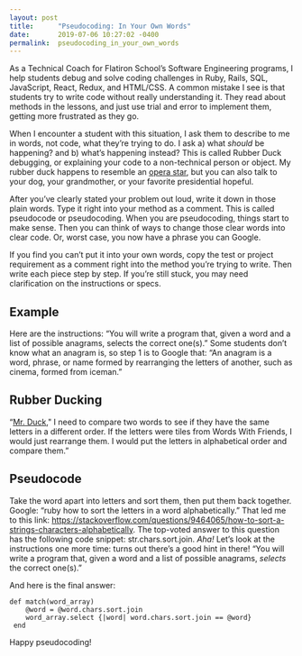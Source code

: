 ```yaml
---
layout: post
title:      "Pseudocoding: In Your Own Words"
date:       2019-07-06 10:27:02 -0400
permalink:  pseudocoding_in_your_own_words
---
```



As a Technical Coach for Flatiron School’s Software Engineering programs, I help students debug and solve coding challenges in Ruby, Rails, SQL, JavaScript, React, Redux, and HTML/CSS. A common mistake I see is that students try to write code without really understanding it. They read about methods in the lessons, and just use trial and error to implement them, getting more frustrated as they go.

When I encounter a student with this situation, I ask them to describe to me in words, not code, what they’re trying to do. I ask a) what *should* be happening? and b) what’s happening instead? This is called Rubber Duck debugging, or explaining your code to a non-technical person or object. My rubber duck happens to resemble an [opera star](https://renepape.com/en/papeduck/), but you can also talk to your dog, your grandmother, or your favorite presidential hopeful.

After you’ve clearly stated your problem out loud, write it down in those plain words. Type it right into your method as a comment. This is called pseudocode or pseudocoding. When you are pseudocoding, things start to make sense. Then you can think of ways to change those clear words into clear code. Or, worst case, you now have a phrase you can Google.

If you find you can’t put it into your own words, copy the test or project requirement as a comment right into the method you’re trying to write. Then write each piece step by step. If you’re still stuck, you may need clarification on the instructions or specs. 

## Example
Here are the instructions: “You will write a program that, given a word and a list of possible anagrams, selects the correct one(s).” Some students don’t know what an anagram is, so step 1 is to Google that: “An anagram is a word, phrase, or name formed by rearranging the letters of another, such as cinema, formed from iceman.” 

## Rubber Ducking
“[Mr. Duck](https://celebriducks.com/)," I need to compare two words to see if they have the same letters in a different order. If the letters were tiles from Words With Friends, I would just rearrange them. I would put the letters in alphabetical order and compare them.”

## Pseudocode
Take the word apart into letters and sort them, then put them back together. Google: “ruby how to sort the letters in a word alphabetically.” That led me to this link: https://stackoverflow.com/questions/9464065/how-to-sort-a-strings-characters-alphabetically. The top-voted answer to this question has the following code snippet: str.chars.sort.join. *Aha!* Let’s look at the instructions one more time: turns out there’s a good hint in there! “You will write a program that, given a word and a list of possible anagrams, *selects* the correct one(s).”

And here is the final answer:

```
def match(word_array)
    @word = @word.chars.sort.join	
    word_array.select {|word| word.chars.sort.join == @word}
 end
```


Happy pseudocoding!




